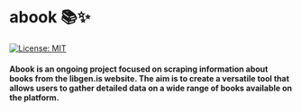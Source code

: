 # abook 📚✨
[![License: MIT](https://img.shields.io/badge/License-MIT-yellow.svg)](https://opensource.org/licenses/MIT)
#### Abook is an ongoing project focused on scraping information about books from the libgen.is website. The aim is to create a versatile tool that allows users to gather detailed data on a wide range of books available on the platform.

